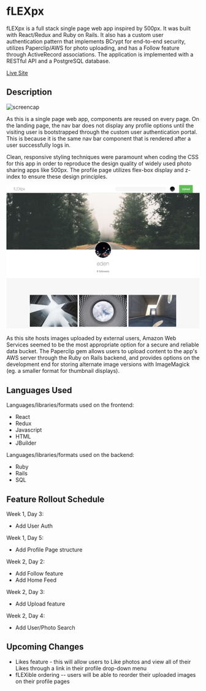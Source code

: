 # fLEXpx

fLEXpx is a full stack single page web app inspired by 500px. It was built with React/Redux and Ruby on Rails. It also has a custom user authentication pattern that implements BCrypt for end-to-end security, utilizes Paperclip/AWS for photo uploading, and has a Follow feature through ActiveRecord associations. The application is implemented with a RESTful API and a PostgreSQL database.

[Live Site](http://flexpx.herokuapp.com/)


## Description

![screencap](https://github.com/Eden12345/fLEXpx/blob/master/assets/screencaps/screencap_landing.png)

As this is a single page web app, components are reused on every page. On the landing page, the nav bar does not display any profile options until the visiting user is bootstrapped through the custom user authentication portal. This is because it is the same nav bar component that is rendered after a user successfully logs in.

Clean, responsive styling techniques were paramount when coding the CSS for this app in order to reproduce the design quality of widely used photo sharing apps like 500px. The profile page utilizes flex-box display and z-index to ensure these design principles.

![screencap](https://github.com/Eden12345/fLEXpx/blob/master/assets/screencaps/screencap_profile.png)

As this site hosts images uploaded by external users, Amazon Web Services seemed to be the most appropriate option for a secure and reliable data bucket. The Paperclip gem allows users to upload content to the app's AWS server through the Ruby on Rails backend, and provides options on the development end for storing alternate image versions with ImageMagick (eg. a smaller format for thumbnail displays).


## Languages Used

Languages/libraries/formats used on the frontend:
 * React
 * Redux
 * Javascript
 * HTML
 * JBuilder

Languages/libraries/formats used on the backend:
 * Ruby
 * Rails
 * SQL


## Feature Rollout Schedule

Week 1, Day 3:
  * Add User Auth

Week 1, Day 5:
  * Add Profile Page structure

Week 2, Day 2:
  * Add Follow feature
  * Add Home Feed

Week 2, Day 3:
  * Add Upload feature

Week 2, Day 4:
  * Add User/Photo Search


## Upcoming Changes

  * Likes feature - this will allow users to Like photos and view all of their Likes through a link in their profile drop-down menu
  * fLEXible ordering -- users will be able to reorder their uploaded images on their profile pages
